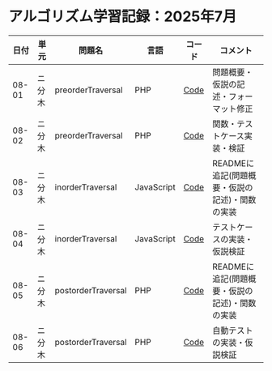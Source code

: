 # アルゴリズム学習記録：2025年7月

| 日付 | 単元 | 問題名 | 言語 | コード | コメント |
| - | - | - | - | - | - |
| 08-01 | ニ分木 | preorderTraversal | PHP | [Code](../binary-tree/problems/09_preorderTraversal/php/README.md)| 問題概要・仮説の記述・フォーマット修正 |
| 08-02 | ニ分木 | preorderTraversal | PHP | [Code](../binary-tree/problems/09_preorderTraversal/php/src/preorderTraversal.php)| 関数・テストケース実装・検証 |
| 08-03 | ニ分木 | inorderTraversal | JavaScript | [Code](../binary-tree/problems/10_inorderTraversal/js/src/inorderTraversal.js)| READMEに追記(問題概要・仮説の記述)・関数の実装 |
| 08-04 | ニ分木 | inorderTraversal | JavaScript | [Code](../binary-tree/problems/10_inorderTraversal/js/src/inorderTraversal.js)| テストケースの実装・仮説検証 |
| 08-05 | ニ分木 | postorderTraversal | PHP | [Code](../binary-tree/problems/11_postorderTraversal/php/src/postorderTraversal.php)| READMEに追記(問題概要・仮説の記述)・関数の実装 |
| 08-06 | ニ分木 | postorderTraversal | PHP | [Code](../binary-tree/problems/11_postorderTraversal/php/tests/postorderTraversalTest.php)| 自動テストの実装・仮説検証 |